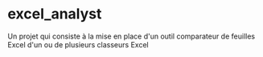# excel_analyst
Un projet qui consiste à la mise en place d'un outil comparateur de feuilles Excel d'un ou de plusieurs classeurs Excel

